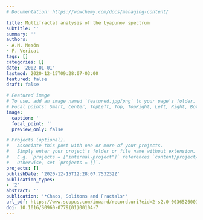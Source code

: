 ```yaml
---
# Documentation: https://wowchemy.com/docs/managing-content/

title: Multifractal analysis of the Lyapunov spectrum
subtitle: ''
summary: ''
authors:
- A.M. Mesón
- F. Vericat
tags: []
categories: []
date: '2002-01-01'
lastmod: 2020-12-15T09:28:07-03:00
featured: false
draft: false

# Featured image
# To use, add an image named `featured.jpg/png` to your page's folder.
# Focal points: Smart, Center, TopLeft, Top, TopRight, Left, Right, BottomLeft, Bottom, BottomRight.
image:
  caption: ''
  focal_point: ''
  preview_only: false

# Projects (optional).
#   Associate this post with one or more of your projects.
#   Simply enter your project's folder or file name without extension.
#   E.g. `projects = ["internal-project"]` references `content/project/deep-learning/index.md`.
#   Otherwise, set `projects = []`.
projects: []
publishDate: '2020-12-15T12:28:07.753232Z'
publication_types:
- '2'
abstract: ''
publication: '*Chaos, Solitons and Fractals*'
url_pdf: https://www.scopus.com/inward/record.uri?eid=2-s2.0-0036526001&doi=10.1016%2fS0960-0779%2801%2900104-7&partnerID=40&md5=e719929ad098197d36f46007d8cd8b0a
doi: 10.1016/S0960-0779(01)00104-7
---
```

